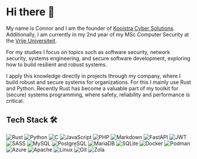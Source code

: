 # Hi there 👋

My name is Connor and I am the founder of [Kooistra Cyber Solutions](https://kooistracs.nl).
Additionally, I am currently in my 2nd year of my MSc Computer Security at the [Vrije Universiteit](https://vu.nl).

For my studies I focus on topics such as software security, network security, systems engineering, and secure software development, exploring how to build resilient and robust systems.

I apply this knowledge directly in projects through my company, where I build robust and secure systems for organizations. For this I mainly use Rust and Python. Recently Rust has become a valuable part of my toolkit for (secure) systems programming, where safety, reliability and performance is critical.

## Tech Stack 🛠

![Rust](https://img.shields.io/static/v1?label=&message=Rust&color=000000&style=for-the-badge&logo=rust&logoColor=white)
![Python](https://img.shields.io/static/v1?label=&message=Python&color=3776AB&style=for-the-badge&logo=python&logoColor=white)
![C](https://img.shields.io/static/v1?label=&message=C&color=A8B9CC&style=for-the-badge&logo=c&logoColor=white)
![JavaScript](https://img.shields.io/static/v1?label=&message=JavaScript&color=F7DF1E&style=for-the-badge&logo=javascript&logoColor=black)
![PHP](https://img.shields.io/static/v1?label=&message=PHP&color=777BB4&style=for-the-badge&logo=php&logoColor=white)
![Markdown](https://img.shields.io/static/v1?label=&message=Markdown&color=000000&style=for-the-badge&logo=markdown&logoColor=white)
![FastAPI](https://img.shields.io/static/v1?label=&message=FastAPI&color=009688&style=for-the-badge&logo=fastapi&logoColor=white)
![JWT](https://img.shields.io/static/v1?label=&message=JWT&color=000000&style=for-the-badge&logo=JSON%20web%20tokens&logoColor=white)
![SASS](https://img.shields.io/static/v1?label=&message=SASS&color=FF69B4&style=for-the-badge&logo=SASS&logoColor=white)
![MySQL](https://img.shields.io/static/v1?label=&message=MySQL&color=4479A1&style=for-the-badge&logo=mysql&logoColor=white)
![PostgreSQL](https://img.shields.io/static/v1?label=&message=PostgreSQL&color=336791&style=for-the-badge&logo=postgresql&logoColor=white)
![MariaDB](https://img.shields.io/static/v1?label=&message=MariaDB&color=003545&style=for-the-badge&logo=mariadb&logoColor=white)
![SQLite](https://img.shields.io/static/v1?label=&message=SQLite&color=003B57&style=for-the-badge&logo=sqlite&logoColor=white)
![Docker](https://img.shields.io/static/v1?label=&message=Docker&color=2496ED&style=for-the-badge&logo=docker&logoColor=white)
![Podman](https://img.shields.io/static/v1?label=&message=Podman&color=892CA0&style=for-the-badge&logo=podman&logoColor=white)
![Azure](https://img.shields.io/static/v1?label=&message=Microsoft%20Azure&color=0078D4&style=for-the-badge&logo=microsoft-azure&logoColor=white)
![Apache](https://img.shields.io/static/v1?label=&message=Apache&color=D22128&style=for-the-badge&logo=apache&logoColor=white)
![Linux](https://img.shields.io/static/v1?label=&message=Linux&color=FCC624&style=for-the-badge&logo=linux&logoColor=black)
![Git](https://img.shields.io/static/v1?label=&message=Git&color=F05032&style=for-the-badge&logo=git&logoColor=white)
![Zola](https://img.shields.io/static/v1?label=&message=Zola&color=222222&style=for-the-badge&logo=Zola&logoColor=white)
